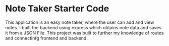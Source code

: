 # Note Taker Starter Code
This application is an easy note taker, where the user can add and view notes. I built the backend using express which obtains note data and saves it from a JSON File. This project was built to further my knowledge of routes and connectinfg frontend and backend. 
